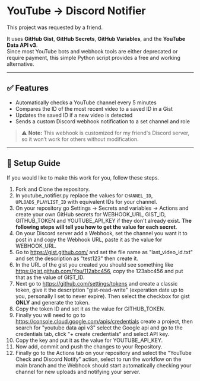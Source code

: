 # YouTube → Discord Notifier

This project was requested by a friend.

It uses **GitHub Gist**, **GitHub Secrets**, **GitHub Variables**, and the **YouTube Data API v3**.  
Since most YouTube bots and webhook tools are either deprecated or require payment, this simple Python script provides a free and working alternative.

---

## ✅ Features

- Automatically checks a YouTube channel every 5 minutes
- Compares the ID of the most recent video to a saved ID in a Gist
- Updates the saved ID if a new video is detected
- Sends a custom Discord webhook notification to a set channel and role

> ⚠️ **Note:** This webhook is customized for my friend's Discord server, so it won’t work for others without modification.

---

## 🚀 Setup Guide
If you would like to make this work for you, follow these steps.
1. Fork and Clone the repository.
2. In youtube_notifier.py replace the values for `CHANNEL_ID`, `UPLOADS_PLAYLIST_ID` with equivalent IDs for your channel.
3. On your repository go Settings -> Secrets and variables -> Actions and create your own GitHub secrets for WEBHOOK_URL, GIST_ID, GITHUB_TOKEN and YOUTUBE_API_KEY if they don't already exist. **The following steps will tell you how to get the value for each secret**.
4. On your Discord server add a Webhook, set the channel you want it to post in and copy the Webhook URL, paste it as the value for WEBHOOK_URL.
5. Go to https://gist.github.com/ and set the file name as "last_video_id.txt" and set the description as "test123" then create it.
6. In the URL of the gist you created you should see something like https://gist.github.com/You/112abc456, copy the 123abc456 and put that as the value of GIST_ID.
7. Next go to https://github.com/settings/tokens and create a classic token, give it the description "gist-read-write" (experation date up to you, personally I set to never expire). Then select the checkbox for gist **ONLY** and generate the token.
8. Copy the token ID and set it as the value for GITHUB_TOKEN.
9. Finally you will need to go to https://console.cloud.google.com/apis/credentials create a project, then search for "youtube data api v3" select the Google api and go to the credentials tab, click "+ create credentials" and select API key.
10. Copy the key and put it as the value for YOUTUBE_API_KEY.
11. Now add, commit and push the changes to your Repository.
12. Finally go to the Actions tab on your repository and select the "YouTube Check and Discord Notify" action, select to run the workflow on the main branch and the Webhook should start automatically checking your channel for new uploads and notifying your server. 
